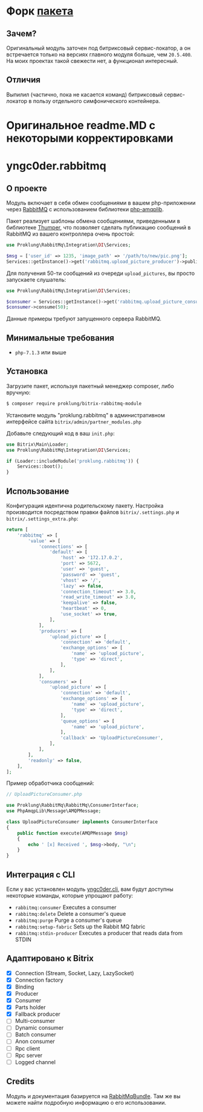 # Форк [пакета](https://github.com/yngc0der/bitrix-rabbitmq)

## Зачем?

Оригинальный модуль заточен под битриксовый сервис-локатор, а он встречается только на версиях главного модуля больше,
чем `20.5.400`. На моих проектах такой свежести нет, а функционал интересный. 

## Отличия

Выпилил (частично, пока не касается команд) битриксовый сервис-локатор в пользу отдельного симфонического контейнера. 

# Оригинальное readme.MD с некоторыми корректировками

# yngc0der.rabbitmq

## О проекте

Модуль включает в себя обмен сообщениями в вашем php-приложении через [RabbitMQ](http://www.rabbitmq.com/) 
с использованием библиотеки [php-amqplib](http://github.com/php-amqplib/php-amqplib).

Пакет реализует шаблоны обмена сообщениями, приведенными в библиотеке [Thumper](https://github.com/php-amqplib/Thumper),
что позволяет сделать публикацию сообщений в RabbitMQ из вашего контроллера очень простой:

```php
use Proklung\RabbitMq\Integration\DI\Services;

$msg = ['user_id' => 1235, 'image_path' => '/path/to/new/pic.png'];
Services::getInstance()->get('rabbitmq.upload_picture_producer')->publish(serialize($msg));
```

Для получения 50-ти сообщений из очереди `upload_pictures`, вы просто запускаете слушатель:

```php
use Proklung\RabbitMq\Integration\DI\Services;

$consumer = Services::getInstance()->get('rabbitmq.upload_picture_consumer');
$consumer->consume(50);
```

Данные примеры требуют запущенного сервера RabbitMQ.

## Минимальные требования
* `php-7.1.3` или выше

## Установка
Загрузите пакет, используя пакетный менеджер composer, либо вручную:

```bash
$ composer require proklung/bitrix-rabbitmq-module
```

Установите модуль "proklung.rabbitmq" в административном интерфейсе сайта `bitrix/admin/partner_modules.php`

Добавьте следующий код в ваш `init.php`:

```php
use Bitrix\Main\Loader;
use Proklung\RabbitMq\Integration\DI\Services;

if (Loader::includeModule('proklung.rabbitmq')) {
    Services::boot();
}
```

## Использование
Конфигурация идентична родительскому пакету. Настройка производится посредством правки файлов `bitrix/.settings.php`
и `bitrix/.settings_extra.php`:

```php
return [
    'rabbitmq' => [
        'value' => [
            'connections' => [
                'default' => [
                    'host' => '172.17.0.2',
                    'port' => 5672,
                    'user' => 'guest',
                    'password' => 'guest',
                    'vhost' => '/',
                    'lazy' => false,
                    'connection_timeout' => 3.0,
                    'read_write_timeout' => 3.0,
                    'keepalive' => false,
                    'heartbeat' => 0,
                    'use_socket' => true,
                ],
            ],
            'producers' => [
                'upload_picture' => [
                    'connection' => 'default',
                    'exchange_options' => [
                        'name' => 'upload_picture',
                        'type' => 'direct',
                    ],
                ],
            ],
            'consumers' => [
                'upload_picture' => [
                    'connection' => 'default',
                    'exchange_options' => [
                        'name' => 'upload_picture',
                        'type' => 'direct',
                    ],
                    'queue_options' => [
                        'name' => 'upload_picture',
                    ],
                    'callback' => 'UploadPictureConsumer',
                ],
            ],
        ],
        'readonly' => false,
    ],
];
```

Пример обработчика сообщений:

```php
// UploadPictureConsumer.php

use Proklung\RabbitMq\RabbitMq\ConsumerInterface;
use PhpAmqpLib\Message\AMQPMessage;

class UploadPictureConsumer implements ConsumerInterface
{
    public function execute(AMQPMessage $msg)
    {
        echo ' [x] Received ', $msg->body, "\n";
    }
}
```

## Интеграция с CLI
Если у вас установлен модуль [yngc0der.cli](https://github.com/yngc0der/bitrix-cli), вам будут доступны некоторые
команды, которые упрощают работу:

* `rabbitmq:consumer`        Executes a consumer
* `rabbitmq:delete`          Delete a consumer's queue
* `rabbitmq:purge`           Purge a consumer's queue
* `rabbitmq:setup-fabric`    Sets up the Rabbit MQ fabric
* `rabbitmq:stdin-producer`  Executes a producer that reads data from STDIN

## Адаптировано к Bitrix
- [x] Connection (Stream, Socket, Lazy, LazySocket)
- [x] Connection factory
- [x] Binding
- [x] Producer
- [x] Consumer
- [x] Parts holder
- [x] Fallback producer
- [ ] Multi-consumer
- [ ] Dynamic consumer
- [ ] Batch consumer
- [ ] Anon consumer
- [ ] Rpc client
- [ ] Rpc server
- [ ] Logged channel

## Credits
Модуль и документация базируется на [RabbitMqBundle](https://github.com/php-amqplib/RabbitMqBundle).
Там же вы можете найти подробную информацию о его использовании.

